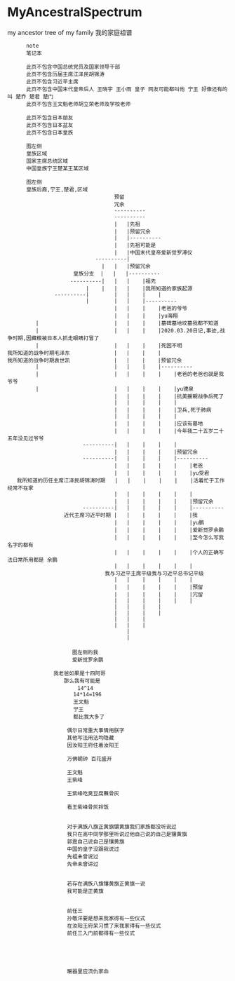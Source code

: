 # MyAncestralSpectrum
my ancestor tree of my family 
我的家庭祖谱

          note
          笔记本
          
          此页不包含中国总统党员及国家领导干部
          此页不包含历届主席江泽民胡锦涛
          此页不包含习近平主席
          此页不包含中国末代皇帝后人 王晓宇 王小雨 皇子 网友可能都叫他 宁王 好像还有的叫 楚乔 楚君 楚门
          此页不包含王文魁老师胡立荣老师及学校老师
          
          此页不包含日本朋友
          此页不包含日本盆友
          此页不包含日本皇族
         
          图左侧
          皇族区域
          国家主席总统区域
          中国皇族宁王楚某王某区域  
          
          图左侧
          皇族后裔,宁王,楚君,区域
                                      预留
                                      冗余
                                      ----------
                                      ----------
                                      |   |先祖
                                      |   |预留冗余
                                      |   |----------
                                      |   |先祖可能是
                                      |   |中国末代皇帝爱新觉罗溥仪
                                ----------|
                                  |   |   |预留冗余
                         皇族分支  |   |   |----------
                        ----------|   |   |    |祖先
                             |    |   |   |    |我所知道的家族起源
                   ----------|        |   |    |    | 
                             |        |   |    |----------
                                      |   |    |    |老爸的爷爷
                                      |   |    |    |yu海翔
             |                        |   |    |    |墓碑墓地坟墓我都不知道
             |                        |   |    |    |2020.03.20日记,事迹,战争时期,因藏粮被日本人抓走眼睛打冒了
             |                        |   |    |    |死因不明
    我所知道的战争时期毛泽东              |   |    |    |
    我所知道的战争时期袁世凯              |   |    |    |预留冗余
             |                        |   |    |    |----------
             |                        |   |    |    |    |老爸的老爸也就是我爷爷 
             |                        |   |    |    |    |yu德泉
                                      |   |    |    |    |抗美援朝战争后死了
                                      |   |    |    |    |
                                      |   |    |    |    |卫兵,死于肺病
                                      |   |    |    |    |
                                      |   |    |    |    |应该有墓地
                                      |   |    |    |    |今年我二十五岁二十五年没见过爷爷
                            ----------|   |    |    |    |
                                      |   |    |    |    |预留冗余
                            ----------|   |    |    |    |----------
                                      |   |    |    |    |    |老爸
                                      |   |    |    |    |    |yu受君
       我所知道的历任主席江泽民胡锦涛时期   |   |    |    |    |    |活着忙于工作经常不在家
                                      |   |    |    |    |    |
                                      |   |    |    |    |    |预留冗余
                            ----------|   |    |    |    |    |----------
                      近代主席习近平时期 |   |    |    |    |    |我
                                      |   |    |    |    |    |yu鹏
                                      |   |    |    |    |    |爱新觉罗余鹏
                                      |   |    |    |    |    |至今怎么写我名字的都有
                                      |   |    |    |    |    |个人的正确写法日常所用都是 余鹏 
                                      |   |    |    |    |    |
                                   我与习近平主席平级我与习近平总书记平级
                                      |   |    |    |    |    |
                                      |   |    |    |    |    |预留
                                      |   |    |    |    |    |冗留             
                                      |   |    |    |    |    |
                                      |   |    |    |
                                      |   |    |    | 
                                      |   |    |
                                      |   |    |   
                                          |    
                                          | 
              　　　　　　　               
             　　　　　　　图左侧的我
             　　　　　　　爱新觉罗余鹏
                    
                 　我老爸如果是十四阿哥
                 　　　那么我有可能是
                    　　   14^14
                         14*14=196
                    　　　王文魁 
                    　　　宁王 
                    　　　都比我大多了
                       
                       偶尔日常重大事情用朕字
                       其他写法用法均隐藏
                       因汝阳王府住着汝阳王
                       
                       万佛朝钟 百花盛开

                       王文魁
                       王紫峰
                       
                       王紫峰吃臭豆腐蘸骨灰
                       
                       看王紫峰骨灰拌饭
                       
 
                       对于满族八旗正黄旗镶黄旗我们家族都没听说过
                       我只在高中同学那里听说过他自己说的自己是镶黄旗
                       郭震自己说自己是镶黄旗
                       中国的皇子没跟我说过
                       先祖未曾说过
                       先帝未曾讲过

                       
                       若存在满族八旗镶黄旗正黄旗一说
                       我可能是正黄旗

                       
                       前任三
                       孙敬洋要是想来我家得有一些仪式
                       在汝阳王府呆习惯了来我家得有一些仪式
                       前任三入门前都得有一些仪式





                       暖器里应流仇家血
                       

                       




